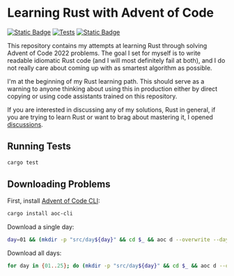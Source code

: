 # Learning Rust with Advent of Code

[![Static Badge](https://img.shields.io/badge/Advent%20of%20Code-2022-blue)](https://adventofcode.com/2022)
[![Tests](https://github.com/kpumuk/aoc2022/actions/workflows/rust.yml/badge.svg)](https://github.com/kpumuk/aoc2022/actions/workflows/rust.yml)
[![Static Badge](https://img.shields.io/badge/Support-Ukraine-blue?labelColor=%23F8DD4E)](https://dmytro.sh/stand-with-ukraine/)


This repository contains my attempts at learning Rust through solving Advent of Code 2022 problems. The goal I set for myself is to write readable idiomatic Rust code (and I will most definitely fail at both), and I do not really care about coming up with as smartest algorithm as possible.

I'm at the beginning of my Rust learning path. This should serve as a warning to anyone thinking about using this in production either by direct copying or using code assistants trained on this repository.

If you are interested in discussing any of my solutions, Rust in general, if you are trying to learn Rust or want to brag about mastering it, I opened [discussions](https://github.com/kpumuk/aoc2022/discussions). 

## Running Tests

```bash
cargo test
```

## Downloading Problems

First, install [Advent of Code CLI](https://github.com/scarvalhojr/aoc-cli/):

```bash
cargo install aoc-cli
```

Download a single day:
```bash
day=01 && (mkdir -p "src/day${day}" && cd $_ && aoc d --overwrite --day "$day" --input-file "input.txt" --puzzle-file "README.md")
```

Download all days:
```bash
for day in {01..25}; do (mkdir -p "src/day${day}" && cd $_ && aoc d --overwrite --day "$day" --input-file "input.txt" --puzzle-file "README.md"); done
```
